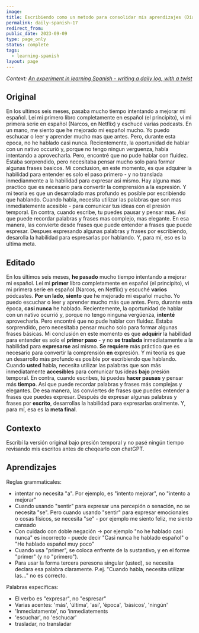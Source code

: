 ```yaml
---
image:
title: Escribiendo como un metodo para consolidar mis aprendizajes (Día 17)
permalink: daily-spanish-17
redirect_from:
public_date: 2023-09-09
type: page_only
status: complete
tags:
  - learning-spanish
layout: page
---
```


*Context: [An experiment in learning Spanish - writing a daily log, with a twist](/daily-spanish)*

## Original
En los ultimos seis meses, pasaba mucho tiempo intentando a mejorar mi español. Leí mi primero libro completamente en español (el principito), ví mi primera serie en español (Narcos, en Netflix) y eschucé varias podcasts. En un mano, me siento que he mejorado mi español mucho. Yo puedo eschucar o leer y aprender mucho mas que antes. Pero, durante esta epoca, no he hablado casi nunca. Recientemente, la oportunidad de hablar con un nativo occurió y, porque no tengo ningun verguenza, había intentando a aprovecharla. Pero, encontré que no pude hablar con fluidez. Estaba sorprendido, pero necesitaba pensar mucho solo para formar algunas frases basicos. Mi conclusion, en este momento, es que adquirer la habilidad para entender es solo el paso primero - y no translada inmedianmente a la habilidad para expresar asi mismo. Hay alguna mas practico que es necesario para convertir la comprensión a la espresión. Y mi teoría es que un desarrolado mas profundo es posible por escribiendo que hablando. Cuando habla, necesita utilizar las palabras que son mas inmediatemente acesible - para comunicar tus ideas con el presión temporal. En contra, cuando escribe, tu puedes pausar y pensar mas. Así que puede recordar palabras y frases mas complejo, mas elegante. En esa manera, las convierte desde frases que puede entender a frases que puede espresar. Despues espresando algunas palabras y frases por escribiendo, desarolla la habilidad para espresarlas por hablando. Y, para mí, eso es la ultima meta.

## Editado
En los últimos seis meses, **he pasado** mucho tiempo intentando a mejorar mi español. Leí mi **primer** libro completamente en español (el principito), vi mi primera serie en español (Narcos, en Netflix) y escuché **varios** pódcastes. **Por un lado**, **siento** que he mejorado mi español mucho. Yo puedo escuchar o leer y aprender mucho más que antes. Pero, durante esta época, **casi nunca** he hablado. Recientemente, la oportunidad de hablar con un nativo ocurrió y, porque no tengo ninguna vergüenza, **intenté** aprovecharla. Pero encontré que no pude hablar con fluidez. Estaba sorprendido, pero necesitaba pensar mucho solo para formar algunas frases básicas. Mi conclusión en este momento es que **adquirir** la habilidad para entender es solo el **primer paso** - y no **se traslada** inmediatamente a la habilidad para **expresarse** así mismo. **Se requiere** más práctico que es necesario para convertir la comprensión **en** expresión. Y mi teoría es que un desarrollo más profundo es posible por escribiendo que hablando. Cuando **usted** habla, necesita utilizar las palabras que son más inmediatamente **accesibles** para comunicar tus ideas **bajo** presión temporal. En contra, cuando escribes, tú puedes **hacer pausas** y pensar más **tiempo**. Así que puede recordar palabras y frases más complejas y elegantes. De esa manera, las conviertes de frases que puedes entender a frases que puedes expresar. Después de expresar algunas palabras y frases por **escrito**, desarrollas la habilidad para expresarlas oralmente. Y, para mí, esa es la **meta final**.

## Contexto
Escribí la versión original bajo presión temporal y no pasé ningún tiempo revisando mis escritos antes de cheqearlo con chatGPT.

## Aprendizajes
Reglas grammaticales:
-  intentar no necesita "a". Por ejemplo, es "intento mejorar", no "intento a mejorar" 
- Cuando usando "sentir" para expresar una percepión o senación, no se necesita "se". Pero cuando usando "sentir" para expresar emocionales o cosas físicos, se necesita "se" - por ejemplo me siento feliz, me siento cansado
- Con cuidado con doble negación -> por ejemplo "no he hablado casi nunca" es incorrecto - puede decir "Casi nunca he hablado español" o "He hablado español muy poco"
- Cuando usa "primer", se coloca enfrente de la sustantivo, y en el forme "primer" (y no "primero").
- Para usar la forma tercera peresona singular (usted), se necesita declara esa palabra claramente. P.ej. "Cuando habla, necesita utilizar las..." no es correcto.

Palabras especificas:
- El verbo es "expresar", no "espresar"
- Varias acentes: 'más', 'última', 'así', 'época', 'básicos', 'ningún'
- 'Inmediatamente', no 'inmediatements
- 'escuchar', no 'eschucar'
- trasladar, no transladar